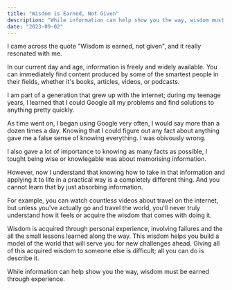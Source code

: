 ```yaml
---
title: "Wisdom is Earned, Not Given"
description: "While information can help show you the way, wisdom must be earned through experience."
date: "2023-09-02"
---
```


I came across the quote "Wisdom is earned, not given", and it really resonated with me.

In our current day and age, information is freely and widely available. You can immediately find content produced by some of the smartest people in their fields, whether it's books, articles, videos, or podcasts.

I am part of a generation that grew up with the internet; during my teenage years, I learned that I could Google all my problems and find solutions to anything pretty quickly.

As time went on, I began using Google very often, I would say more than a dozen times a day. Knowing that I could figure out any fact about anything gave me a false sense of knowing everything. I was obivously wrong.

I also gave a lot of importance to knowing as many facts as possible, I tought being wise or knowlegable was about memorising information.

However, now I understand that knowing how to take in that information and applying it to life in a practical way is a completely different thing. And you cannot learn that by just absorbing information.

For example, you can watch countless videos about travel on the internet, but unless you've actually go and travel the world, you'll never truly understand how it feels or acquire the wisdom that comes with doing it.

Wisdom is acquired through personal experience, involving failures and the all the small lessons learned along the way. This wisdom helps you build a model of the world that will serve you for new challenges ahead. Giving all of this acquired wisdom to someone else is difficult; all you can do is describe it.

While information can help show you the way, wisdom must be earned through experience.

